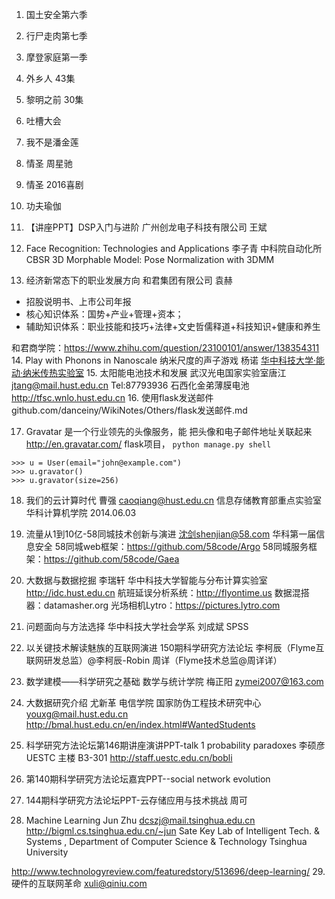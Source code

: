 1. 国土安全第六季
2. 行尸走肉第七季
3. 摩登家庭第一季
4. 外乡人 43集
5. 黎明之前 30集
6. 吐槽大会
7. 我不是潘金莲
8. 情圣 周星驰
9. 情圣 2016喜剧
10. 功夫瑜伽
11. 【讲座PPT】DSP入门与进阶 广州创龙电子科技有限公司 王斌
12. Face Recognition: Technologies and Applications 李子青 中科院自动化所 CBSR
3D Morphable Model: Pose Normalization with 3DMM

13. 经济新常态下的职业发展方向 和君集团有限公司 袁赫
- 招股说明书、上市公司年报
- 核心知识体系：国势+产业+管理+资本；
- 辅助知识体系：职业技能和技巧+法律+文史哲儒释道+科技知识+健康和养生

和君商学院：https://www.zhihu.com/question/23100101/answer/138354311
14. Play with Phonons in Nanoscale 纳米尺度的声子游戏 杨诺 [华中科技大学·能动·纳米传热实验室](http://energy.hust.edu.cn/nanoheat/)
15. 太阳能电池技术和发展 武汉光电国家实验室唐江 jtang@mail.hust.edu.cn Tel:87793936 石西化金弟薄膜电池 http://tfsc.wnlo.hust.edu.cn
16. 使用flask发送邮件 github.com/danceiny/WikiNotes/Others/flask发送邮件.md

17. Gravatar 是一个行业领先的头像服务，能
把头像和电子邮件地址关联起来
http://en.gravatar.com/
flask项目， `python manage.py shell`

```
>>> u = User(email="john@example.com")
>>> u.gravator()
>>> u.gravator(size=256)
```

18. 我们的云计算时代 曹强 caoqiang@hust.edu.cn 信息存储教育部重点实验室 华科计算机学院 2014.06.03

19. 流量从1到10亿-58同城技术创新与演进 沈剑shenjian@58.com 华科第一届信息安全
58同城web框架：https://github.com/58code/Argo
58同城服务框架：https://github.com/58code/Gaea

20. 大数据与数据挖掘 李瑞轩 华中科技大学智能与分布计算实验室 http://idc.hust.edu.cn
航班延误分析系统：http://flyontime.us
数据混搭器：datamasher.org
光场相机Lytro：https://pictures.lytro.com

21. 问题面向与方法选择 华中科技大学社会学系 刘成斌 SPSS
22. 以关键技术解读魅族的互联网演进 150期科学研究方法论坛 李柯辰（Flyme互联网研发总监）@李柯辰-Robin 周详（Flyme技术总监@周详详）

23. 数学建模——科学研究之基础 数学与统计学院 梅正阳 zymei2007@163.com

24. 大数据研究介绍 尤新革 电信学院 国家防伪工程技术研究中心 youxg@mail.hust.edu.cn http://bmal.hust.edu.cn/en/index.html#WantedStudents

25. 科学研究方法论坛第146期讲座演讲PPT-talk 1 probability paradoxes 李硕彦 UESTC 主楼 B3-301
http://staff.uestc.edu.cn/bobli

26. 第140期科学研究方法论坛嘉宾PPT--social network evolution
27. 144期科学研究方法论坛PPT-云存储应用与技术挑战 周可
28. Machine Learning Jun Zhu
dcszj@mail.tsinghua.edu.cn
http://bigml.cs.tsinghua.edu.cn/~jun
Sate Key Lab of Intelligent Tech. & Systems ,
Department of Computer Science & Technology
Tsinghua University

http://www.technologyreview.com/featuredstory/513696/deep-learning/
29. 硬件的互联网革命 xuli@qiniu.com
